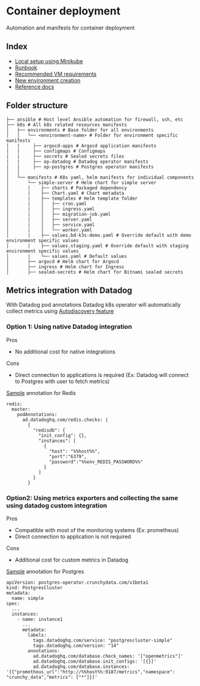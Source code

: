 # Container deployment
Automation and manifests for container deployment

## Index
- [Local setup using Minikube](./doc/LocalSetup.md)
- [Runbook](./doc/RUNBOOK.md)
- [Recommended VM requirements](./doc/recommended_vm_requirements.md)
- [New environment creation](./doc/NewEnvironmentSetup.md)
- [Reference docs](./doc/REFERENCES.md)

## Folder structure
```
├── ansible # Host level Ansible automation for firewall, ssh, etc
├── k8s # All k8s related resources manifests
│   ├── environments # Base folder for all environments
│   │   └── <environment-name> # Folder for environment specific manifests
│   |     ├── argocd-apps # Argocd application manifests
|   |     ├── configmaps # Configmaps
|   |     ├── secrets # Sealed secrets files
|   |     ├── op-datadog # Datadog operator manifests
|   |     ├── op-postgres # Postgres operator manifests
│   │       
│   └── manifests # K8s yaml, helm manifests for individual components
│       └── simple-server # Helm chart for simple server
│       |    ├── charts # Packaged dependency
│       |    ├── Chart.yaml # Chart metadata
│       |    ├── templates # Helm template folder
│       |    │   ├── cron.yaml
│       |    │   ├── ingress.yaml
│       |    │   ├── migration-job.yaml
│       |    │   ├── server.yaml
│       |    │   ├── service.yaml
│       |    │   └── worker.yaml
│       |    ├── values.bd-k3s-demo.yaml # Override default with demo environment specific values
│       |    ├── values.staging.yaml # Override default with staging environment specific values
│       |    └── values.yaml # Default values
│       ├── argocd # Helm chart for Argocd
│       ├── ingress # Helm chart for Ingress
│       ├── sealed-secrets # Helm chart for Bitnami sealed secrets
```

## Metrics integration with Datadog
With Datadog pod annotations Datadog k8s operator will automatically collect metrics using [Autodiscovery feature](https://docs.datadoghq.com/containers/kubernetes/integrations/?tab=kubernetesadv2)

### Option 1: Using native Datadog integration
Pros
- No additional cost for native integrations

Cons
- Direct connection to applications is required (Ex: Datadog will connect to Postgres with user to fetch metrics)

[Sample](https://github.com/simpledotorg/container-deployment/blob/master/k8s/manifests/simple/redis/values.yaml#L7-L20) annotation for Redis
```
redis:
  master:
    podAnnotations:
      ad.datadoghq.com/redis.checks: |
        {
          "redisdb": {
            "init_config": {},
            "instances": [
              {
                "host": "%%host%%",
                "port":"6379",
                "password":"%%env_REDIS_PASSWORD%%"
              }
            ]
          }
        }
```

### Option2: Using metrics exporters and collecting the same using datadog custom integration
Pros
- Compatible with most of the monitoring systems (Ex: prometheus)
- Direct connection to application is not required

Cons
- Additional cost for custom metrics in Datadog

[Sample](https://github.com/simpledotorg/container-deployment/blob/master/k8s/manifests/simple/pgo-postgres/postgres.yaml#L40-L4) annotation for Postgres
```
apiVersion: postgres-operator.crunchydata.com/v1beta1
kind: PostgresCluster
metadata:
  name: simple
spec:
  ...
  instances:
    - name: instance1
      ...
      metadata:
        labels:
          tags.datadoghq.com/service: "postgrescluster-simple"
          tags.datadoghq.com/version: "14"
        annotations:
          ad.datadoghq.com/database.check_names: '["openmetrics"]'
          ad.datadoghq.com/database.init_configs: '[{}]'
          ad.datadoghq.com/database.instances: '[{"prometheus_url":"http://%%host%%:9187/metrics","namespace": "crunchy_data","metrics": ["*"]}]'
```
